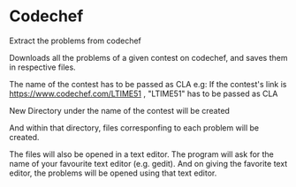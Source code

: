 # Codechef
Extract the problems from codechef


Downloads all the problems of a given contest on codechef, and saves them in respective files.

The name of the contest has to be passed as CLA
e.g: If the contest's link is https://www.codechef.com/LTIME51 , "LTIME51" has to be passed as CLA

New Directory under the name of the contest will be created

And within that directory, files corresponfing to each problem will be created.

The files will also be opened in a text editor.
The program will ask for the name of your favourite text editor (e.g. gedit). And on giving the favorite text editor, the problems will be opened using that text editor.
